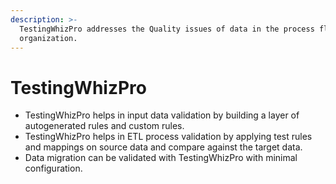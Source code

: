 ```yaml
---
description: >-
  TestingWhizPro addresses the Quality issues of data in the process flow of any
  organization.
---
```


# TestingWhizPro

* TestingWhizPro helps in input data validation by building a layer of autogenerated rules and custom rules.
* TestingWhizPro helps in ETL process validation by applying test rules and mappings on source data and compare against the target data.
* Data migration can be validated with TestingWhizPro with minimal configuration.



